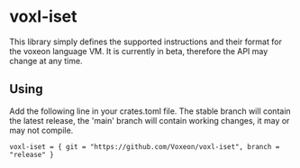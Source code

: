 # voxl-iset

This library simply defines the supported instructions and their format for the voxeon language VM. It is currently in
beta, therefore the API may change at any time.

## Using

Add the following line in your crates.toml file. The stable branch will contain the latest release, the 'main' branch will contain
working changes, it may or may not compile.

```
voxl-iset = { git = "https://github.com/Voxeon/voxl-iset", branch = "release" }
```
